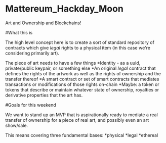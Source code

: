 # Mattereum_Hackday_Moon
Art and Ownership and Blockchains!


#What this is

The high level concept here is to create a sort of standard repository of contracts which give _legal_ rights to a physical item (in this case we're considering primarily art).

The piece of art needs to have a few things
    *Identity - as a uuid, private/public keypair, or something else
    *An original _legal_ contract that defines the rights of the artwork as well as the rights of ownership and the transfer thereof
    *A smart contract or set of smart contracts that mediates transactions or modifications of those rights on-chain
    *Maybe: a token or tokens that describe or maintain whatever state of ownership, royalties or derivative properties that the art has. 


#Goals for this weekend

We want to stand up an MVP that is aspirationally ready to mediate a real transfer of ownership for a piece of real art, and possibly even an art show/sale. 

This means covering three fundamental bases: 
  *physical
  *legal
  *ethereal


